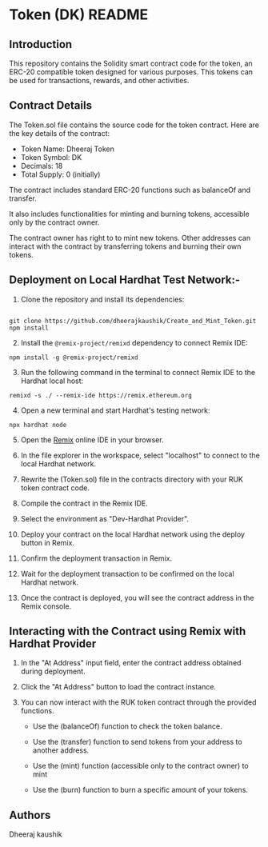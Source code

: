 #  Token (DK) README

## Introduction

This repository contains the Solidity smart contract code for the  token, an ERC-20 compatible token designed for various purposes. This tokens can be used for transactions, rewards, and other activities.

## Contract Details

The Token.sol file contains the source code for the token contract. Here are the key details of the contract:

- Token Name: Dheeraj Token
- Token Symbol: DK
- Decimals: 18
- Total Supply: 0 (initially)

The contract includes standard ERC-20 functions such as balanceOf and transfer. 

It also includes functionalities for minting and burning tokens, accessible only by the contract owner.

The contract owner has right to to mint new tokens. Other addresses can interact with the contract by transferring tokens and burning their own tokens.

## Deployment on Local Hardhat Test Network:-


1. Clone the repository and install its dependencies:

```

git clone https://github.com/dheerajkaushik/Create_and_Mint_Token.git
npm install
```

2. Install the `@remix-project/remixd` dependency to connect Remix IDE:

```
npm install -g @remix-project/remixd
```

3. Run the following command in the terminal to connect Remix IDE to the Hardhat local host:

```
remixd -s ./ --remix-ide https://remix.ethereum.org
```

4. Open a new terminal and start Hardhat's testing network:

```
npx hardhat node
```

5. Open the [Remix](https://remix.ethereum.org/) online IDE in your browser.

6. In the file explorer in the workspace, select "localhost" to connect to the local Hardhat network.

7. Rewrite the (Token.sol) file in the contracts directory with your RUK token contract code.

8. Compile the contract in the Remix IDE.

9. Select the environment as "Dev-Hardhat Provider".

10. Deploy your contract on the local Hardhat network using the deploy button in Remix.

11. Confirm the deployment transaction in Remix.

12. Wait for the deployment transaction to be confirmed on the local Hardhat network.

13. Once the contract is deployed, you will see the contract address in the Remix console.

## Interacting with the Contract using Remix with Hardhat Provider

1. In the "At Address" input field, enter the contract address obtained during deployment.

2. Click the "At Address" button to load the contract instance.

3. You can now interact with the RUK token contract through the provided functions.

   - Use the (balanceOf) function to check the token balance.
   - Use the (transfer) function to send tokens from your address to another address.
   - Use the (mint) function (accessible only to the contract owner) to mint

   - Use the (burn) function to burn a specific amount of your tokens.


## Authors

Dheeraj kaushik



